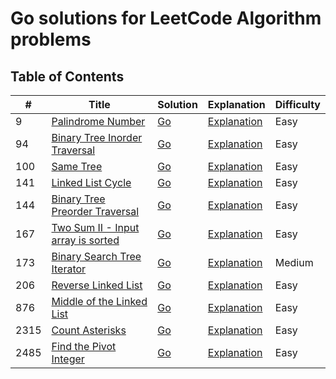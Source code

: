 # Go solutions for LeetCode Algorithm problems

## Table of Contents

| #    | Title                                                                                                 | Solution                                              | Explanation                                                  | Difficulty |
| ---- | ----------------------------------------------------------------------------------------------------- | ----------------------------------------------------- | ------------------------------------------------------------ | ---------- |
| 9    | [Palindrome Number](https://leetcode.com/problems/palindrome-number/)                                 | [Go](0009.palindrome_number/solution.go)              | [Explanation](0009.palindrome_number/README.md)              | Easy       |
| 94   | [Binary Tree Inorder Traversal](https://leetcode.com/problems/binary-tree-inorder-traversal/)         | [Go](0094.binary_tree_inorder_traversal/solution.go)  | [Explanation](0094.binary_tree_inorder_traversal/README.md)  | Easy       |
| 100  | [Same Tree](https://leetcode.com/problems/same-tree/)                                                 | [Go](0100.same_tree/solution.go)                      | [Explanation](0100.same_tree/README.md)                      | Easy       |
| 141  | [Linked List Cycle](https://leetcode.com/problems/linked-list-cycle/)                                 | [Go](0141.linked_list_cycle/solution.go)              | [Explanation](0141.linked_list_cycle/README.md)              | Easy       |
| 144  | [Binary Tree Preorder Traversal](https://leetcode.com/problems/binary-tree-preorder-traversal/)       | [Go](0144.binary_tree_preorder_traversal/solution.go) | [Explanation](0144.binary_tree_preorder_traversal/README.md) | Easy       |
| 167  | [Two Sum II - Input array is sorted](https://leetcode.com/problems/two-sum-ii-input-array-is-sorted/) | [Go](0167.two_sum_2_array_is_sorted/solution.go)      | [Explanation](0167.two_sum_2_array_is_sorted/README.md)      | Easy       |
| 173  | [Binary Search Tree Iterator](https://leetcode.com/problems/binary-search-tree-iterator/)             | [Go](0173.binary_search_tree_iterator/solution.go)    | [Explanation](0173.binary_search_tree_iterator/README.md)    | Medium     |
| 206  | [Reverse Linked List](https://leetcode.com/problems/reverse-linked-list/)                             | [Go](0206.reverse_linked_list/solution.go)            | [Explanation](0206.reverse_linked_list/README.md)            | Easy       |
| 876  | [Middle of the Linked List](https://leetcode.com/problems/middle-of-the-linked-list/)                 | [Go](0876.middle_of_linked_list/solution.go)          | [Explanation](0876.middle_of_linked_list/README.md)          | Easy       |
| 2315 | [Count Asterisks](https://leetcode.com/problems/count-asterisks/)                                     | [Go](2315.count_asterisks/solution.go)                | [Explanation](2315.count_asterisks/README.md)                | Easy       |
| 2485 | [Find the Pivot Integer](https://leetcode.com/problems/find-the-pivot-integer/)                       | [Go](2485.find_the_pivot_integer/solution.go)         | [Explanation](2485.find_the_pivot_integer/README.md)         | Easy       |
